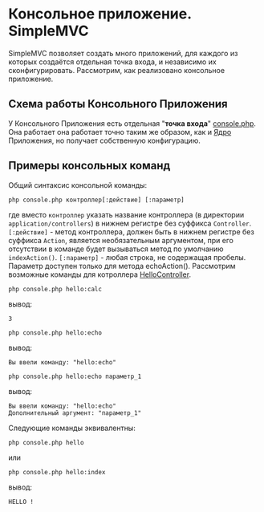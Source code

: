 
# Консольное приложение. SimpleMVC

SimpleMVC позволяет создать много приложений, для каждого из которых создаётся отдельная точка входа, и независимо их сконфигурировать.
Рассмотрим, как реализовано консольное приложение.

## Схема работы Консольного Приложения

У Консольного Приложения есть отдельная "**точка входа**" [console.php](https://github.com/it-for-free/SimpleMVC-example/blob/master/console.php).
Она работает она работает точно таким же образом, как и [Ядро](Routing.md#схема-работы-приложения) Приложения, но получает собственную конфигурацию.

## Примеры консольных команд

Общий синтаксис консольной команды:
```shell 
php console.php контроллер[:действие] [:параметр]
```
где вместо `контроллер` указать название контроллера (в директории `application/controllers`) в нижнем регистре без суффикса `Controller`.
`[:действие]` - метод контроллера, должен быть в нижнем регистре без суффикса `Action`, является необязательным аргументом, при его отсутствии в команде будет вызываться метод по умолчанию `indexAction()`.
`[:параметр]` - любая строка, не содержащая пробелы. Параметр доступен только для метода echoAction().
Рассмотрим возможные команды для котроллера [HelloController](https://github.com/it-for-free/SimpleMVC-example/blob/master/application/controllers/HelloController.php).
```shell 
php console.php hello:calc
```
вывод:
```shell 
3
```
```shell 
php console.php hello:echo
```
вывод:
```shell 
Вы ввели команду: "hello:echo"
```
```shell 
php console.php hello:echo параметр_1
```
вывод:
```shell 
Вы ввели команду: "hello:echo"
Дополнительный аргумент: "параметр_1"
```
Следующие команды эквивалентны:
```shell 
php console.php hello
```
или
```shell 
php console.php hello:index
```
вывод:
```shell 
HELLO !
```
